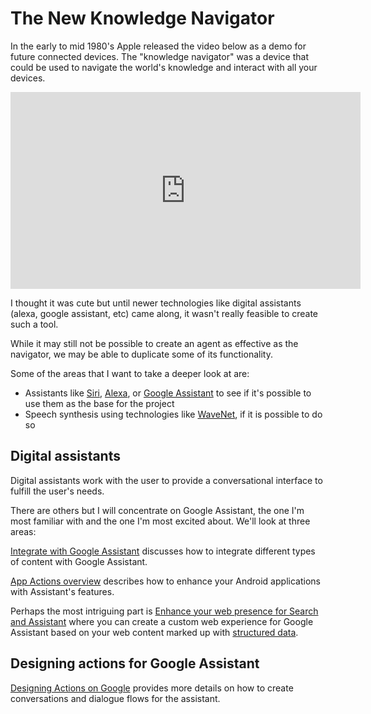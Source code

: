 # The New Knowledge Navigator

In the early to mid 1980's Apple released the video below as a demo for future connected devices. The "knowledge navigator" was a device that could be used to navigate the world's knowledge and interact with all your devices.

<div class="video">
  <iframe width="560" height="315" src="https://www.youtube.com/embed/umJsITGzXd0" title="YouTube video player" frameborder="0" allow="accelerometer; autoplay; clipboard-write; encrypted-media; gyroscope; picture-in-picture" allowfullscreen></iframe>
</div>

I thought it was cute but until newer technologies like digital assistants (alexa, google assistant, etc) came along, it wasn't really feasible to create such a tool.

While it may still not be possible to create an agent as effective as the navigator, we may be able to duplicate some of its functionality.

Some of the areas that I want to take a deeper look at are:

* Assistants like [Siri](https://www.apple.com/siri/), [Alexa](https://developer.amazon.com/en-US/alexa/alexa-skills-kit), or [Google Assistant](https://developers.google.com/assistant) to see if it's possible to use them as the base for the project
* Speech synthesis using technologies like [WaveNet](https://arxiv.org/pdf/1609.03499.pdf), if it is possible to do so

## Digital assistants

Digital assistants work with the user to provide a conversational interface to fulfill the user's needs.

There are others but I will concentrate on Google Assistant, the one I'm most familiar with and the one I'm most excited about. We'll look at three areas:

[Integrate with Google Assistant](https://developers.google.com/assistant) discusses how to integrate different types of content with Google Assistant.

[App Actions overview](https://developers.google.com/assistant/app/overview) describes how to enhance your Android applications with Assistant's features.

Perhaps the most intriguing part is [Enhance your web presence for Search and Assistant](https://developers.google.com/assistant/content/) where you can create a custom web experience for Google Assistant based on your web content marked up with [structured data](https://developers.google.com/structured-data/).

## Designing actions for Google Assistant

[Designing Actions on Google](https://developers.google.com/assistant/conversation-design/welcome) provides more details on how to create conversations and dialogue flows for the assistant.
